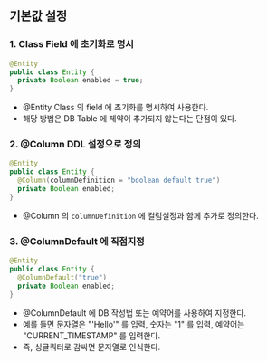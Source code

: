 ##  기본값 설정

### 1. Class Field 에 초기화로 명시

```java
@Entity
public class Entity {
  private Boolean enabled = true;
}
```

- @Entity Class 의 field 에 초기화를 명시하여 사용한다.
- 해당 방법은 DB Table 에 제약이 추가되지 않는다는 단점이 있다.


### 2. @Column DDL 설정으로 정의

```java
@Entity
public class Entity {
  @Column(columnDefinition = "boolean default true")
  private Boolean enabled;
}
```

- @Column 의 `columnDefinition` 에 컬럼설정과 함께 추가로 정의한다.


### 3. @ColumnDefault 에 직접지정

```java
@Entity
public class Entity {
  @ColumnDefault("true")
  private Boolean enabled;
}
```

- @ColumnDefault 에 DB 작성법 또는 예약어를 사용하여 지정한다.
- 예를 들면 문자열은 "'Hello'" 를 입력, 숫자는 "1" 를 입력, 예약어는 "CURRENT_TIMESTAMP" 를 입력한다.
- 즉, 싱글쿼터로 감싸면 문자열로 인식한다.

